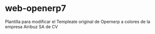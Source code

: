 # web-openerp7
Plantilla para modificar el Templeate original de Opernerp a colores de la empresa Airibuz SA de CV
